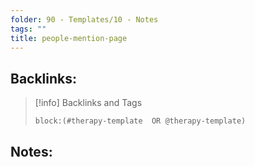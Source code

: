 ```yaml
---
folder: 90 - Templates/10 - Notes
tags: ""
title: people-mention-page
---
```


## Backlinks:
> [!info] Backlinks and Tags
> ```query
> block:(#therapy-template  OR @therapy-template)
> ```

## Notes: